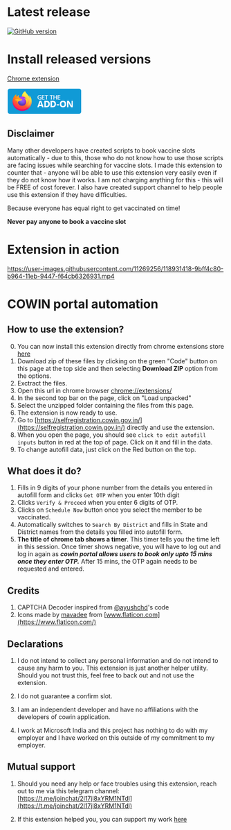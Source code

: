 # Latest release
[![GitHub version](https://badge.fury.io/gh/sushrut111%2Fcowin-automation-extn.svg)](https://github.com/sushrut111/cowin-automation-extn/releases)
# Install released versions
[Chrome extension](https://chrome.google.com/webstore/detail/cowin-automation/gemdkhkmcnifpfbfnhpbbhageflibppm)


[![MOZILLA](/get-the-addon-178x60px.dad84b42.png)](https://github.com/sushrut111/cowin-automation-extn/releases/download/v3.4.0/cowin_booking-3.4.0-an+fx.xpi)
## Disclaimer
Many other developers have created scripts to book vaccine slots automatically -  due to this, those who do not know how to use those scripts are facing issues while searching for vaccine slots. 
I made this extension to counter that - anyone will be able to use this extension very easily even if they do not know how it works.
I am not charging anything for this - this will be FREE of cost forever. I also have created support channel to help people use this extension if they have difficulties.


Because everyone has equal right to get vaccinated on time!


**Never pay anyone to book a vaccine slot**

# Extension in action
https://user-images.githubusercontent.com/11269256/118931418-9bff4c80-b964-11eb-9447-f64cb6326931.mp4


# COWIN portal automation

## How to use the extension?

0. You can now install this extension directly from chrome extensions store [here](https://chrome.google.com/webstore/detail/cowin-automation/gemdkhkmcnifpfbfnhpbbhageflibppm)
1. Download zip of these files by clicking on the green "Code" button on this page at the top side and then selecting **Download ZIP** option from the options.
2. Exctract the files.
3. Open this url in chrome browser [chrome://extensions/](chrome://extensions/)
4. In the second top bar on the page, click on "Load unpacked"
5. Select the unzipped folder containing the files from this page. 
6. The extension is now ready to use.
7. Go to [https://selfregistration.cowin.gov.in/](https://selfregistration.cowin.gov.in/) directly and use the extension. 
8. When you open the page, you should see `click to edit autofill inputs` button in red at the top of page. Click on it and fill in the data.
9. To change autofill data, just click on the Red button on the top.

## What does it do?
1. Fills in 9 digits of your phone number from the details you entered in autofill form and clicks `Get OTP` when you enter 10th digit
2. Clicks `Verify & Proceed` when you enter 6 digits of OTP.
3. Clicks on `Schedule Now` button once you select the member to be vaccinated.
4. Automatically switches to `Search By District` and fills in State and District names from the details you filled into autofill form.
5. **The title of chrome tab shows a timer**. This timer tells you the time left in this session. Once timer shows negative, you will have to log out and log in again as ***cowin portal allows users to book only upto 15 mins once they enter OTP.*** After 15 mins, the OTP again needs to be requested and entered.

## Credits
1. CAPTCHA Decoder inspired from [@ayushchd](https://github.com/ayushchd)'s code
2. Icons made by [mavadee](https://www.flaticon.com/authors/mavadee) from [www.flaticon.com](https://www.flaticon.com/)

## Declarations
1. I do not intend to collect any personal information and do not intend to cause any harm to you. This extension is just another helper utility. Should you not trust this, feel free to back out and not use the extension.

2. I do not guarantee a confirm slot.

3. I am an independent developer and have no affiliations with the developers of cowin application.
4. I work at Microsoft India and this project has nothing to do with my employer and I have worked on this outside of my commitment to my employer.

## Mutual support
1. Should you need any help or face troubles using this extension, reach out to me via this telegram channel: [https://t.me/joinchat/2l17jl8xYRM1NTdl](https://t.me/joinchat/2l17jl8xYRM1NTdl)

2. If this extension helped you, you can support my work [here](https://www.buymeacoffee.com/sushrut)
